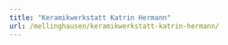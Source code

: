 ```yaml
---
title: "Keramikwerkstatt Katrin Hermann"
url: /mellinghausen/keramikwerkstatt-katrin-hermann/
---
```

